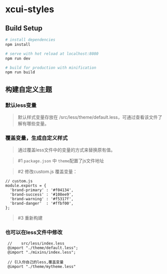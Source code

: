 # xcui-styles

## Build Setup

``` bash
# install dependencies
npm install

# serve with hot reload at localhost:8080
npm run dev

# build for production with minification
npm run build
```
## 构建自定义主题

### 默认less变量
> 默认样式变量存放在 /src/less/theme/default.less，可通过查看该文件了解有哪些变量。

### 覆盖变量，生成自定义样式

> 通过覆盖less文件中的变量的方式来替换原有值。

> \#1  `package.json` 中 `theme`配置了js文件地址

> \#2  修改custom.js 覆盖变量：

```
// custom.js
module.exports = {
  'brand-primary' : '#f04134',
  'brand-success' : '#108ee9',
  'brand-warning' : '#f5317f',
  'brand-danger'  : '#ffbf00',
};

```

> \#3  重新构建
 

### 也可以在less文件中修改

```
 //    src/less/index.less
 @import "./theme/default.less";
 @import "./mixins/index.less";
  
 // 引入你自己的less,覆盖变量
 @import "./theme/mytheme.less"
```



